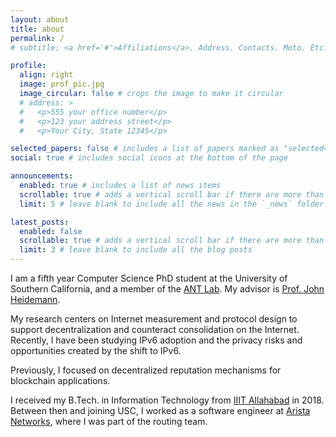 ```yaml
---
layout: about
title: about
permalink: /
# subtitle: <a href='#'>Affiliations</a>. Address. Contacts. Moto. Etc.

profile:
  align: right
  image: prof_pic.jpg
  image_circular: false # crops the image to make it circular
  # address: >
  #   <p>555 your office number</p>
  #   <p>123 your address street</p>
  #   <p>Your City, State 12345</p>

selected_papers: false # includes a list of papers marked as "selected={true}"
social: true # includes social icons at the bottom of the page

announcements:
  enabled: true # includes a list of news items
  scrollable: true # adds a vertical scroll bar if there are more than 3 news items
  limit: 5 # leave blank to include all the news in the `_news` folder

latest_posts:
  enabled: false
  scrollable: true # adds a vertical scroll bar if there are more than 3 new posts items
  limit: 3 # leave blank to include all the blog posts
---
```


I am a fifth year Computer Science PhD student at the University of Southern California, and a member of the [ANT Lab](https://ant.isi.edu/).
My advisor is [Prof. John Heidemann](https://ant.isi.edu/~johnh/).

My research centers on Internet measurement and protocol design to support decentralization and counteract consolidation on the Internet. 
Recently, I have been studying IPv6 adoption and the privacy risks and opportunities created by the shift to IPv6.
<!-- To achieve these goals, I draw on methods from disciplines such as internet measurement, distributed systems, and applied cryptography. -->
Previously, I focused on decentralized reputation mechanisms for blockchain applications.

I received my B.Tech. in Information Technology from [IIIT Allahabad](https://iiita.ac.in/) in 2018.
Between then and joining USC, I worked as a software engineer at [Arista Networks](https://www.arista.com/), where I was part of the routing team.

<!--
Many eons ago, I used to write, mainly in my mother tongue [Malayalam](https://en.wikipedia.org/wiki/Malayalam).
Most of my works can be found at [my personal blog](https://sulyab.wordpress.com/).
-->